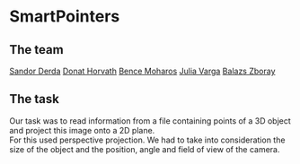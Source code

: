 # SmartPointers

## The team

[Sandor Derda](https://github.com/sanyi0411)
[Donat Horvath](https://github.com/Hordon13)
[Bence Moharos](https://github.com/moharos89)
[Julia Varga](https://github.com/julcsi2121)
[Balazs Zboray](https://github.com/zbory)

## The task

Our task was to read information from a file containing points of a 3D object and project this image onto a 2D plane.</br>
For this used perspective projection. We had to take into consideration the size of the object and the position, angle and field of view of the camera.</br>
